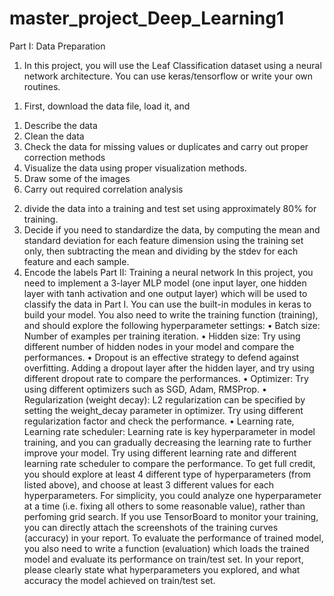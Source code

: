 # master_project_Deep_Learning1
Part I: Data Preparation
1. In this project, you will use the Leaf Classification dataset using a neural 
network architecture. 
You can use keras/tensorflow or write your own routines.
1) First, download the data file, load it, and 
1. Describe the data
2. Clean the data 
3. Check the data for missing values or duplicates and carry out proper correction 
methods
4. Visualize the data using proper visualization methods. 
5. Draw some of the images 
6. Carry out required correlation analysis
2) divide the data into a training and test set using approximately 80% for training. 
3) Decide if you need to standardize the data, by computing the mean and standard 
deviation for each feature dimension using the training set only, then subtracting the 
mean and dividing by the stdev for each feature and each sample. 
4) Encode the labels
Part II: Training a neural network
In this project, you need to implement a 3-layer MLP model (one input layer, one hidden layer 
with tanh activation and one output layer) which will be used to classify the data in Part I.
You can use the built-in modules in keras to build your model. 
You also need to write the training function (training), and should explore the following 
hyperparameter settings: 
• Batch size: Number of examples per training iteration. 
• Hidden size: Try using different number of hidden nodes in your model and compare the 
performances. 
• Dropout is an effective strategy to defend against overfitting. Adding a dropout layer 
after the hidden layer, and try using different dropout rate to compare the performances. 
• Optimizer: Try using different optimizers such as SGD, Adam, RMSProp. 
• Regularization (weight decay): L2 regularization can be specified by setting the 
weight_decay parameter in optimizer. Try using different regularization factor and check 
the performance. 
• Learning rate, Learning rate scheduler: Learning rate is key hyperparameter in model 
training, and you can gradually decreasing the learning rate to further improve your 
model. Try using different learning rate and different learning rate scheduler to compare 
the performance. 
To get full credit, you should explore at least 4 different type of hyperparameters (from 
listed above), and choose at least 3 different values for each hyperparameters. For 
simplicity, you could analyze one hyperparameter at a time (i.e. fixing all others to some 
reasonable value), rather than perfoming grid search. 
If you use TensorBoard to monitor your training, you can directly attach the screenshots 
of the training curves (accuracy) in your report.
To evaluate the performance of trained model, you also need to write a function 
(evaluation) which loads the trained model and evaluate its performance on train/test set. 
In your report, please clearly state what hyperparameters you explored, and what 
accuracy the model achieved on train/test set.
